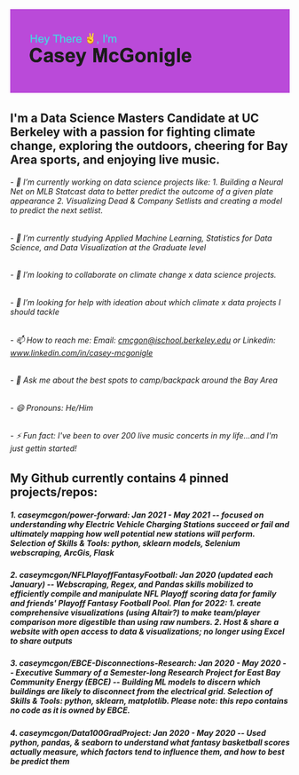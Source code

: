 <img src="https://github.com/caseymcgon/caseymcgon/blob/main/header.png" alt="Banner Introducing Casey McGonigle (that's Me!)" >

## I'm a Data Science Masters Candidate at UC Berkeley with a passion for fighting climate change, exploring the outdoors, cheering for Bay Area sports, and enjoying live music.

###### - 🔭 I’m currently working on data science projects like: 1. Building a Neural Net on MLB Statcast data to better predict the outcome of a given plate appearance 2. Visualizing Dead & Company Setlists and creating a model to predict the next setlist.
###### - 🌱 I’m currently studying Applied Machine Learning, Statistics for Data Science, and Data Visualization at the Graduate level
###### - 👯 I’m looking to collaborate on climate change x data science projects.
###### - 🤔 I’m looking for help with ideation about which climate x data projects I should tackle
###### - 📫 How to reach me: Email: cmcgon@ischool.berkeley.edu or Linkedin: www.linkedin.com/in/casey-mcgonigle
###### - 💬 Ask me about the best spots to camp/backpack around the Bay Area
###### - 😄 Pronouns: He/Him
###### - ⚡ Fun fact: I've been to over 200 live music concerts in my life...and I'm just gettin started!


## My Github currently contains 4 pinned projects/repos:

##### 1. caseymcgon/power-forward: Jan 2021 - May 2021 -- focused on understanding why Electric Vehicle Charging Stations succeed or fail and ultimately mapping how well potential new stations will perform. Selection of Skills & Tools: python, sklearn models, Selenium webscraping, ArcGis, Flask

##### 2. caseymcgon/NFLPlayoffFantasyFootball: Jan 2020 (updated each January) -- Webscraping, Regex, and Pandas skills mobilized to efficiently compile and manipulate NFL Playoff scoring data for family and friends' Playoff Fantasy Football Pool. Plan for 2022: 1. create comprehensive visualizations (using Altair?) to make team/player comparison more digestible than using raw numbers. 2. Host & share a website with open access to data & visualizations; no longer using Excel to share outputs

##### 3. caseymcgon/EBCE-Disconnections-Research: Jan 2020 - May 2020 -- Executive Summary of a Semester-long Research Project for East Bay Community Energy (EBCE) -- Building ML models to discern which buildings are likely to disconnect from the electrical grid. Selection of Skills & Tools: python, sklearn, matplotlib. Please note: this repo contains no code as it is owned by EBCE.

##### 4. caseymcgon/Data100GradProject: Jan 2020 - May 2020 -- Used python, pandas, & seaborn to understand what fantasy basketball scores actually measure, which factors tend to influence them, and how to best be predict them

